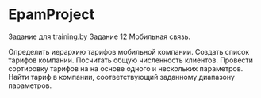 # EpamProject
Задание для training.by
Задание 12
Мобильная связь.

Определить иерархию тарифов мобильной компании.
Создать список тарифов компании.
Посчитать общую численность клиентов.
Провести сортировку тарифов на на основе одного и нескольких параметров.
Найти тариф в компании, соответствующий заданному диапазону параметров.
